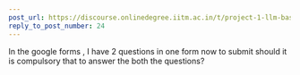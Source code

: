 ```yaml
---
post_url: https://discourse.onlinedegree.iitm.ac.in/t/project-1-llm-based-automation-agent-discussion-thread-tds-jan-2025/164277/29
reply_to_post_number: 24
---
```

In the google forms , I have 2 questions in one form now to submit should it is compulsory that to answer the both the questions?